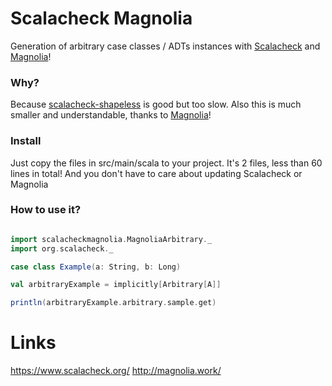 # Scalacheck Magnolia

Generation of arbitrary case classes / ADTs instances with [Scalacheck](https://github.com/rickynils/scalacheck) and [Magnolia](https://github.com/propensive/magnolia)!


### Why?

Because [scalacheck-shapeless](https://github.com/alexarchambault/scalacheck-shapeless) is good but too slow.
Also this is much smaller and understandable, thanks to [Magnolia](https://github.com/propensive/magnolia)!


### Install

Just copy the files in src/main/scala to your project.
It's 2 files, less than 60 lines in total!
And you don't have to care about updating Scalacheck or Magnolia


### How to use it?

```scala

import scalacheckmagnolia.MagnoliaArbitrary._
import org.scalacheck._

case class Example(a: String, b: Long)

val arbitraryExample = implicitly[Arbitrary[A]]

println(arbitraryExample.arbitrary.sample.get)

```

# Links

https://www.scalacheck.org/
http://magnolia.work/
